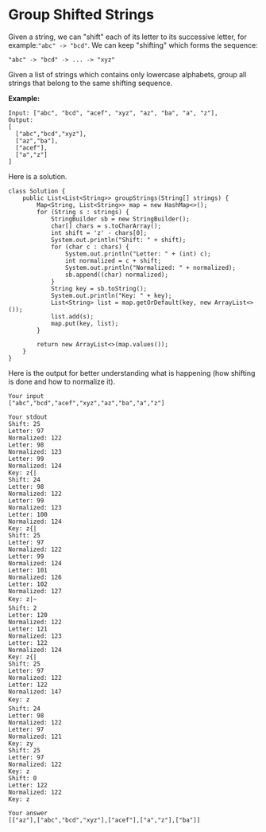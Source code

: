 # Group Shifted Strings

Given a string, we can "shift" each of its letter to its successive letter, for example:`"abc" -> "bcd"`. We can keep "shifting" which forms the sequence:

```
"abc" -> "bcd" -> ... -> "xyz"
```

Given a list of strings which contains only lowercase alphabets, group all strings that belong to the same shifting sequence.

**Example:**

```
Input: ["abc", "bcd", "acef", "xyz", "az", "ba", "a", "z"],
Output: 
[
  ["abc","bcd","xyz"],
  ["az","ba"],
  ["acef"],
  ["a","z"]
]
```

Here is a solution. 

```
class Solution {
    public List<List<String>> groupStrings(String[] strings) {
        Map<String, List<String>> map = new HashMap<>();
        for (String s : strings) {
            StringBuilder sb = new StringBuilder();
            char[] chars = s.toCharArray();
            int shift = 'z' - chars[0];
            System.out.println("Shift: " + shift);
            for (char c : chars) {
                System.out.println("Letter: " + (int) c);
                int normalized = c + shift;
                System.out.println("Normalized: " + normalized);
                sb.append((char) normalized);
            }
            String key = sb.toString();
            System.out.println("Key: " + key);
            List<String> list = map.getOrDefault(key, new ArrayList<>());
            list.add(s);
            map.put(key, list);
        }

        return new ArrayList<>(map.values());
    }
}
```

Here is the output for better understanding what is happening \(how shifting is done and how to normalize it\). 

```
Your input
["abc","bcd","acef","xyz","az","ba","a","z"]

Your stdout
Shift: 25
Letter: 97
Normalized: 122
Letter: 98
Normalized: 123
Letter: 99
Normalized: 124
Key: z{|
Shift: 24
Letter: 98
Normalized: 122
Letter: 99
Normalized: 123
Letter: 100
Normalized: 124
Key: z{|
Shift: 25
Letter: 97
Normalized: 122
Letter: 99
Normalized: 124
Letter: 101
Normalized: 126
Letter: 102
Normalized: 127
Key: z|~
Shift: 2
Letter: 120
Normalized: 122
Letter: 121
Normalized: 123
Letter: 122
Normalized: 124
Key: z{|
Shift: 25
Letter: 97
Normalized: 122
Letter: 122
Normalized: 147
Key: z
Shift: 24
Letter: 98
Normalized: 122
Letter: 97
Normalized: 121
Key: zy
Shift: 25
Letter: 97
Normalized: 122
Key: z
Shift: 0
Letter: 122
Normalized: 122
Key: z

Your answer
[["az"],["abc","bcd","xyz"],["acef"],["a","z"],["ba"]]
```




